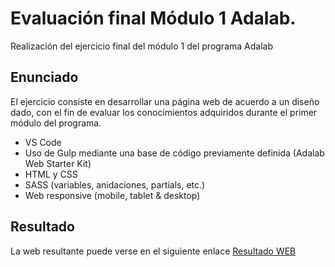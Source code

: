 
# Evaluación final Módulo 1 Adalab.

Realización del ejercicio final del módulo 1 del programa Adalab

## Enunciado

El ejercicio consiste en desarrollar una página web de acuerdo a un diseño dado, con el fin de evaluar los conocimientos adquiridos durante el primer módulo del programa.

- VS Code
- Uso de Gulp mediante una base de código previamente definida (Adalab Web Starter Kit)
- HTML y CSS
- SASS (variables, anidaciones, partials, etc.)
- Web responsive (mobile, tablet & desktop)

## Resultado

La web resultante puede verse en el siguiente enlace [Resultado WEB](http://beta.adalab.es/modulo-1-evaluacion-final-crisgruiz/)
